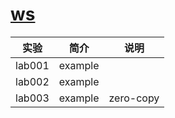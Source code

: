# [ws](https://github.com/gobwas/ws)

|实验|简介|说明|
|---|---|---|
|lab001|example| |
|lab002|example| |
|lab003|example|zero-copy |